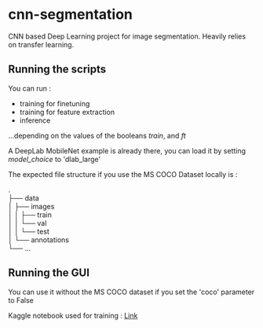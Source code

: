 # cnn-segmentation
CNN based Deep Learning project for image segmentation.
Heavily relies on transfer learning.
 
## Running the scripts

You can run : 
- training for finetuning
- training for feature extraction
- inference

...depending on the values of the booleans *train*, and *ft*

A DeepLab MobileNet example is already there, you can load it by setting *model_choice* to 'dlab_large'

The expected file structure if you use the MS COCO Dataset locally is :
 
.  
├── data  
│   ├── images  
│   │   ├── train  
│   │   └── val  
│   │   └── test  
│   └── annotations  
└── ...  

## Running the GUI

You can use it without the MS COCO dataset if you set the 'coco' parameter to False

Kaggle notebook used for training : [Link](https://www.kaggle.com/code/thomassirvent/semantic-segmentation-with-pytorch)
